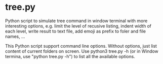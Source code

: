 # tree.py
Python script to simulate tree command in window terminal with more interesting options, e.g. limit the level of recusive listing, indent width of each level, write result to text file, add emoji as prefix to foler and file names, ...

This Python script support command line options. Without options, just list content of current folders on screen.
Use
python3 tree.py -h
(or in Window termina, use "python tree.py -h")
to list all the available options.
